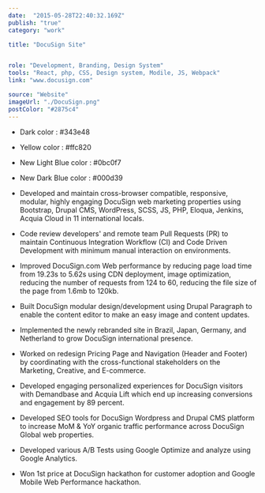 ```yaml
---
date:  "2015-05-28T22:40:32.169Z"
publish: "true" 
category: "work"

title: "DocuSign Site"


role: "Development, Branding, Design System"
tools: "React, php, CSS, Design system, Modile, JS, Webpack" 
link: "www.docusign.com" 

source: "Website"
imageUrl: "./DocuSign.png"
postColor: "#2875c4"
---
```


- Dark color : #343e48
- Yellow color : #ffc820
- New Light Blue color : #0bc0f7
- New Dark Blue color : #000d39

- Developed and maintain cross-browser compatible, responsive, modular, highly engaging DocuSign web marketing properties using Bootstrap, Drupal CMS, WordPress, SCSS, JS, PHP, Eloqua, Jenkins, Acquia Cloud in 11 international locals.
- Code review developers' and remote team Pull Requests (PR) to maintain Continuous Integration Workflow (CI) and Code Driven Development with minimum manual interaction on environments.
- Improved DocuSign.com Web performance by reducing page load time from 19.23s to 5.62s using CDN deployment, image optimization, reducing the number of requests from 124 to 60, reducing the file size of the page from 1.6mb to 120kb. 
- Built DocuSign modular design/development using Drupal Paragraph to enable the content editor to make an easy image and content updates.
- Implemented the newly rebranded site in Brazil, Japan, Germany, and Netherland to grow DocuSign international presence.
- Worked on redesign Pricing Page and Navigation (Header and Footer) by coordinating with the cross-functional stakeholders on the Marketing, Creative, and E-commerce. 
- Developed engaging personalized experiences for DocuSign visitors with Demandbase and Acquia Lift which end up increasing conversions and engagement by 89 percent.
- Developed SEO tools for DocuSign Wordpress and Drupal CMS platform to increase MoM & YoY organic traffic performance across DocuSign Global web properties.
- Developed various A/B Tests using Google Optimize and analyze using Google Analytics.
- Won 1st price at DocuSign hackathon for customer adoption and Google Mobile Web Performance hackathon.
